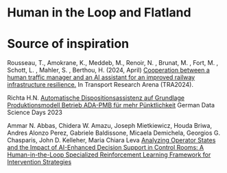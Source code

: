 # Human in the Loop and Flatland




# Source of inspiration

Rousseau, T., Amokrane, K., Meddeb, M., Renoir, N. , Brunat, M. , Fort, M. , Schott, L. , Mahler, S. , Berthou, H. (2024, April) 
[Cooperation between a human traffic manager and an AI assistant for an improved railway infrastructure resilience.](https://hal.science/hal-04547672/)
In Transport Research Arena (TRA2024).

Richta H.N.
[Automatische Dispositionsassistenz auf Grundlage Produktionsmodell Betrieb ADA-PMB für mehr Pünktlichkeit](https://www.gdsd.statistik.uni-muenchen.de/2023_neu/presentations_speaker/deutsche_bahn_gdsd23.pdf)
German Data Science Days 2023

Ammar N. Abbas, Chidera W. Amazu, Joseph Mietkiewicz, Houda Briwa, Andres Alonzo Perez, Gabriele Baldissone, Micaela Demichela, Georgios G. Chasparis, John D. Kelleher, Maria Chiara Leva
[Analyzing Operator States and the Impact of AI-Enhanced Decision Support in Control Rooms: A Human-in-the-Loop Specialized Reinforcement Learning Framework for Intervention Strategies](https://arxiv.org/abs/2402.13219)



